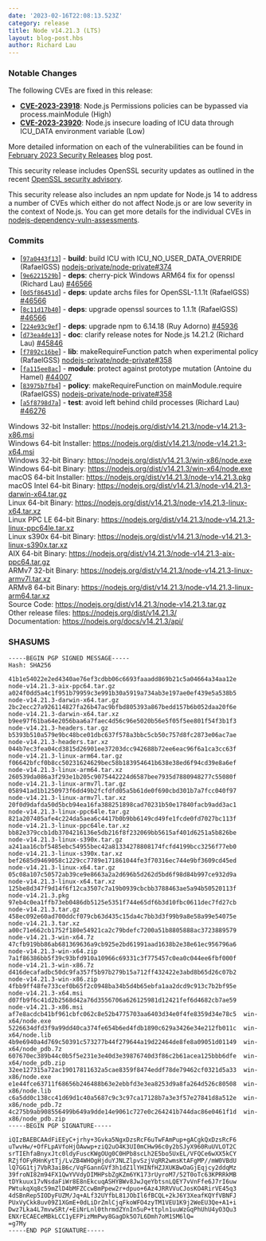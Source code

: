 ```yaml
---
date: '2023-02-16T22:08:13.523Z'
category: release
title: Node v14.21.3 (LTS)
layout: blog-post.hbs
author: Richard Lau
---
```


### Notable Changes

The following CVEs are fixed in this release:

- **[CVE-2023-23918](https://cve.mitre.org/cgi-bin/cvename.cgi?name=CVE-2023-23918)**: Node.js Permissions policies can be bypassed via process.mainModule (High)
- **[CVE-2023-23920](https://cve.mitre.org/cgi-bin/cvename.cgi?name=CVE-2023-23920)**: Node.js insecure loading of ICU data through ICU_DATA environment variable (Low)

More detailed information on each of the vulnerabilities can be found in [February 2023 Security Releases](/blog/vulnerability/february-2023-security-releases/) blog post.

This security release includes OpenSSL security updates as outlined in the recent
[OpenSSL security advisory](https://www.openssl.org/news/secadv/20230207.txt).

This security release also includes an npm update for Node.js 14 to address a number
of CVEs which either do not affect Node.js or are low severity in the context of Node.js. You
can get more details for the individual CVEs in
[nodejs-dependency-vuln-assessments](https://github.com/nodejs/nodejs-dependency-vuln-assessments).

### Commits

- \[[`97a0443f13`](https://github.com/nodejs/node/commit/97a0443f13)] - **build**: build ICU with ICU_NO_USER_DATA_OVERRIDE (RafaelGSS) [nodejs-private/node-private#374](https://github.com/nodejs-private/node-private/pull/374)
- \[[`9e6221529b`](https://github.com/nodejs/node/commit/9e6221529b)] - **deps**: cherry-pick Windows ARM64 fix for openssl (Richard Lau) [#46566](https://github.com/nodejs/node/pull/46566)
- \[[`0d5f86451d`](https://github.com/nodejs/node/commit/0d5f86451d)] - **deps**: update archs files for OpenSSL-1.1.1t (RafaelGSS) [#46566](https://github.com/nodejs/node/pull/46566)
- \[[`8c11d17b40`](https://github.com/nodejs/node/commit/8c11d17b40)] - **deps**: upgrade openssl sources to 1.1.1t (RafaelGSS) [#46566](https://github.com/nodejs/node/pull/46566)
- \[[`224e93c9ef`](https://github.com/nodejs/node/commit/224e93c9ef)] - **deps**: upgrade npm to 6.14.18 (Ruy Adorno) [#45936](https://github.com/nodejs/node/pull/45936)
- \[[`d73ea4de13`](https://github.com/nodejs/node/commit/d73ea4de13)] - **doc**: clarify release notes for Node.js 14.21.2 (Richard Lau) [#45846](https://github.com/nodejs/node/pull/45846)
- \[[`f7892c16be`](https://github.com/nodejs/node/commit/f7892c16be)] - **lib**: makeRequireFunction patch when experimental policy (RafaelGSS) [nodejs-private/node-private#358](https://github.com/nodejs-private/node-private/pull/358)
- \[[`fa115ee8ac`](https://github.com/nodejs/node/commit/fa115ee8ac)] - **module**: protect against prototype mutation (Antoine du Hamel) [#44007](https://github.com/nodejs/node/pull/44007)
- \[[`83975b7fb4`](https://github.com/nodejs/node/commit/83975b7fb4)] - **policy**: makeRequireFunction on mainModule.require (RafaelGSS) [nodejs-private/node-private#358](https://github.com/nodejs-private/node-private/pull/358)
- \[[`a5f8798d7a`](https://github.com/nodejs/node/commit/a5f8798d7a)] - **test**: avoid left behind child processes (Richard Lau) [#46276](https://github.com/nodejs/node/pull/46276)

Windows 32-bit Installer: https://nodejs.org/dist/v14.21.3/node-v14.21.3-x86.msi \
Windows 64-bit Installer: https://nodejs.org/dist/v14.21.3/node-v14.21.3-x64.msi \
Windows 32-bit Binary: https://nodejs.org/dist/v14.21.3/win-x86/node.exe \
Windows 64-bit Binary: https://nodejs.org/dist/v14.21.3/win-x64/node.exe \
macOS 64-bit Installer: https://nodejs.org/dist/v14.21.3/node-v14.21.3.pkg \
macOS Intel 64-bit Binary: https://nodejs.org/dist/v14.21.3/node-v14.21.3-darwin-x64.tar.gz \
Linux 64-bit Binary: https://nodejs.org/dist/v14.21.3/node-v14.21.3-linux-x64.tar.xz \
Linux PPC LE 64-bit Binary: https://nodejs.org/dist/v14.21.3/node-v14.21.3-linux-ppc64le.tar.xz \
Linux s390x 64-bit Binary: https://nodejs.org/dist/v14.21.3/node-v14.21.3-linux-s390x.tar.xz \
AIX 64-bit Binary: https://nodejs.org/dist/v14.21.3/node-v14.21.3-aix-ppc64.tar.gz \
ARMv7 32-bit Binary: https://nodejs.org/dist/v14.21.3/node-v14.21.3-linux-armv7l.tar.xz \
ARMv8 64-bit Binary: https://nodejs.org/dist/v14.21.3/node-v14.21.3-linux-arm64.tar.xz \
Source Code: https://nodejs.org/dist/v14.21.3/node-v14.21.3.tar.gz \
Other release files: https://nodejs.org/dist/v14.21.3/ \
Documentation: https://nodejs.org/docs/v14.21.3/api/

### SHASUMS

```
-----BEGIN PGP SIGNED MESSAGE-----
Hash: SHA256

41b1e54022e2ed4340ae76ef3cdbb06c6693faaadd869b21c5a04664a34aa12e  node-v14.21.3-aix-ppc64.tar.gz
a024f0dd5a4c1f951b79959c3e991b30a5919a734ab3e197ae0ef439e5a538b5  node-v14.21.3-darwin-x64.tar.gz
2bc2ecc27a926114827fa26b47ac9bfbd805393a867bedd157b6b052daa20f6e  node-v14.21.3-darwin-x64.tar.xz
b9ee97f61ba64e2056baa6a7faec4d56c96e5020b56e5f05f5ee801f54f3b1f3  node-v14.21.3-headers.tar.gz
b5393b510a579e9bc48bce01dbc637f578a3bbc5cb50c757d8fc2873e06ac7ae  node-v14.21.3-headers.tar.xz
044b7ec3fea04cd3815d26901ee37203dcc942688b72ee6eac96f6a1ca3cc63f  node-v14.21.3-linux-arm64.tar.gz
f06642bfcf0b8cc50231624629bec58b183954641b638e38ed6f94cd39e8a6ef  node-v14.21.3-linux-arm64.tar.xz
260539da086a3f293e1b205c9075442224d6587bee7935d7880948277c55080f  node-v14.21.3-linux-armv7l.tar.gz
058941ad1b1250973f6dd49b2fcfdfd05a5b61de0f690cbd301b7a7fcc040f97  node-v14.21.3-linux-armv7l.tar.xz
20f0d9dafda50d5bcb94ea16fa388251898cad70231b50e17840facb9add3ac1  node-v14.21.3-linux-ppc64le.tar.gz
821a207405afe4c224da5aea6c4417b0b9bb6149cd49fe1fcde0fd7027bc113f  node-v14.21.3-linux-ppc64le.tar.xz
bb82e379ccb1db3704216136e5db216f8f232069bb5615af401d6251a5b826be  node-v14.21.3-linux-s390x.tar.gz
a241aa16cbf5485ebc54955bec42a81334278808174fcfd4199bcc3256f77eb0  node-v14.21.3-linux-s390x.tar.xz
bef2685d9469058c1229cc7789e171861044fe3f70316ec744e9bf3609cd45ed  node-v14.21.3-linux-x64.tar.gz
05c08a107c50572ab39ce9e8663a2a2d696b5d262d5bd6f98d84b997ce932d9a  node-v14.21.3-linux-x64.tar.xz
125be8d347f9d14f6f12ca3507c7a19b0939cbcbb3788463ae5a94b50520113f  node-v14.21.3.pkg
97eb4c0ea1ffb73eb0486db5125e5351f744e65df6b3d10fbc0611dec7fd27cb  node-v14.21.3.tar.gz
458ec092e60ad700ddcf079cb63d435c15da4c7bb3d3f99b9a8e58a99e54075e  node-v14.21.3.tar.xz
a00c71e662cb1752f180e54921ca2c79bdefc7200a51b8805888ac3723889579  node-v14.21.3-win-x64.7z
47cfb919bb86ab681369636a9cb925e2bd61991aad1638b2e38e61ec956796a6  node-v14.21.3-win-x64.zip
7a1f86386bb5f39c93bfd910a10966c69331c3f775457c0ea0c044ee6fbf000f  node-v14.21.3-win-x86.7z
d416decafadbc50dc9fa357f5b97b279b15a712ff432422e3abd8b65d26c07b2  node-v14.21.3-win-x86.zip
4fbb9ff48fe733cef0b65f2c0948ba34b5d4b65ebfa1aa2dcd9c913c7b2bf95e  node-v14.21.3-x64.msi
d07fb9f6c41d2b2568d42a76d3556706a626125981d12421fef6d4682cb7ae59  node-v14.21.3-x86.msi
af7e8acdcb41bf961cbfc062c8e52b4775703aa6403d34e0f4fe8359d34e78c5  win-x64/node.exe
5226634dfd3f9a99dd40ca374fe654b6ed4fdb1890c629a3426e34e212fb011c  win-x64/node.lib
4b9e6940a4d769c50391c573277b44f279644a19d22464de8fe8a09051d01149  win-x64/node_pdb.7z
607670ec389b44c0b5f5e231e3e40d3e39876740d3f86c2b61acea125bbb6dfe  win-x64/node_pdb.zip
32ee127315a72ac19017811632a5cae8359f8474eddf78de79462cf0321d5a33  win-x86/node.exe
e1e44fce63711f68656b246488b63e2ebbfd3e3ea8253d9a8fa264d526c80508  win-x86/node.lib
c6a5dd0c138cc41d69d1c40a5687c9c3c97ca17128b7a3e3f57e27841d8a512e  win-x86/node_pdb.7z
4c275b9ab908556499b649a9dde14e9061c727e0c264241b744dac86e0461f1d  win-x86/node_pdb.zip
-----BEGIN PGP SIGNATURE-----

iQIzBAEBCAAdFiEEyC+jrhy+3Gvka5NgxDzsRcF6uTwFAmPup+gACgkQxDzsRcF6
uTwvHw/+OfFLpAVfoHjOAwwp+ziQ2uO4K3UI0mCHw96c0y2bSJyX960RuUVLOT2C
srTIEhfaBnyxJtc0ldyFuscKWgOUg0C0HPb8scLh2E5bo5UxEL/VFQCe6wXX5kCY
RZjfOFyRHnKytTj/LvZB4WHOgHjduYJNLZlpvSzjVqRR2wmsKtAFgMP//mW0VBdU
lQ7GG1tj7VbR3aiB6c/VqFGannGVf3h1dZ1lYHINfHZJXUKBwOaGjEqjcy2ddqMz
39froNI82m94FX1QwYVVdyDIMHPsbZgKZm6YK173rUyroM7/52T0oTc63KPRRkMB
tDYkuux17vNsdaFiWr8E8nEkcuqASHYBWv8JwJqeYbtsnLQEY7vVnFfe6J7rI6uw
PWtukqXq8c59mZlD4bMFZCcwBmPpew2r+dpuo+6Az4JRRVVuCJosKO4RirVE45q3
4dSBnRep5IODyFUZM/Jq+ALf32UYfbL81JObIl6fBCQL+2kJ6Y3XeafKQYfVBNFJ
PUxVyCkk8uv09Z1XGmE+0dLiDrZmlCjqFkoWFO4zyTM1VEU1K9j2WeEU3Qe+A1+i
Dwz7Lka4L7mvwSRt/+EiNrLnl0thrmdZYnIn5uP+ttpln1uuWzGqPhUhU4yO3Qu3
ENXrECAECeMBkLCC1yEFPizMmPwy8GagDk5O7L6Dmh7oM1SM6lQ=
=g7My
-----END PGP SIGNATURE-----

```
